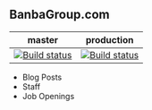 ## BanbaGroup.com

master|production
------|----------	
[![Build status](https://badge.buildkite.com/3b3c58cd355d1b10e7f69f2d573b37f891e336b7d1edbd3b5f.svg?branch=master)](https://buildkite.com/banba-group/banbagroup-dot-com)|[![Build status](https://badge.buildkite.com/3b3c58cd355d1b10e7f69f2d573b37f891e336b7d1edbd3b5f.svg?branch=production)](https://buildkite.com/banba-group/banbagroup-dot-com)



* Blog Posts
* Staff 
* Job Openings
